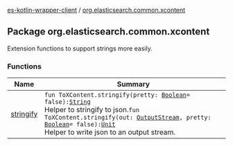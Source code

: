 [es-kotlin-wrapper-client](../index.md) / [org.elasticsearch.common.xcontent](./index.md)

## Package org.elasticsearch.common.xcontent

Extension functions to support strings more easily.

### Functions

| Name | Summary |
|---|---|
| [stringify](stringify.md) | `fun ToXContent.stringify(pretty: `[`Boolean`](https://kotlinlang.org/api/latest/jvm/stdlib/kotlin/-boolean/index.html)` = false): `[`String`](https://kotlinlang.org/api/latest/jvm/stdlib/kotlin/-string/index.html)<br>Helper to stringify to json.`fun ToXContent.stringify(out: `[`OutputStream`](https://docs.oracle.com/javase/8/docs/api/java/io/OutputStream.html)`, pretty: `[`Boolean`](https://kotlinlang.org/api/latest/jvm/stdlib/kotlin/-boolean/index.html)` = false): `[`Unit`](https://kotlinlang.org/api/latest/jvm/stdlib/kotlin/-unit/index.html)<br>Helper to write json to an output stream. |
